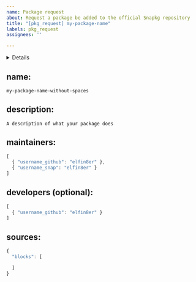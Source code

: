```yaml
---
name: Package request
about: Request a package be added to the official Snapkg repository
title: "[pkg_request] my-package-name"
labels: pkg_request
assignees: ''

---
```


<details><summary>Details</summary>
<p>

So you want to submit a new package to the official Snapkg repository? Great! But before you do, it's important to follow the contribution guidelines so that your package will be accepted into the repository.

# Template Instructions
Fill out the answers to the questions below. Be sure to keep your answers in the code blocks or else your package won't be accepted.

</p>
</details> 

## name: 
`my-package-name-without-spaces` 

## description:
`A description of what your package does`

## maintainers:
```javascript
[
  { "username_github": "elfin8er" },
  { "username_snap": "elfin8er" }
]
```

## developers (optional):
```javascript
[
  { "username_github": "elfin8er" }
]
```
## sources:
```javascript
{
  "blocks": [

  ]
}
